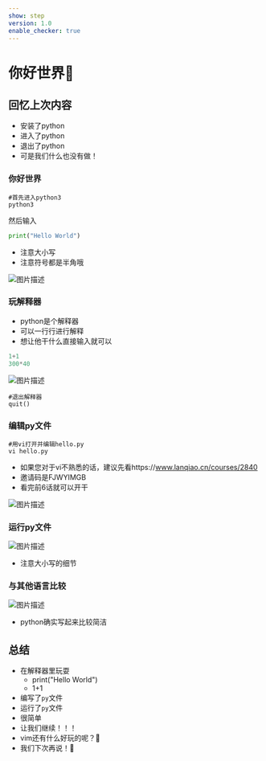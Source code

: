 ```yaml
---
show: step
version: 1.0
enable_checker: true
---
```


# 你好世界🥊

## 回忆上次内容

- 安装了python
- 进入了python
- 退出了python
- 可是我们什么也没有做！

###  你好世界

```shell
#首先进入python3
python3
```

然后输入 

```python
print("Hello World")
```


- 注意大小写
- 注意符号都是半角哦


![图片描述](https://doc.shiyanlou.com/courses/uid1190679-20210219-1613742711775)


### 玩解释器

- python是个解释器
- 可以一行行进行解释
- 想让他干什么直接输入就可以

```python
1+1
300*40
```
![图片描述](https://doc.shiyanlou.com/courses/uid1190679-20210219-1613742873045)

```shell
#退出解释器
quit()
```

### 编辑py文件

```shell
#用vi打开并编辑hello.py
vi hello.py
```

- 如果您对于vi不熟悉的话，建议先看https://www.lanqiao.cn/courses/2840 
- 邀请码是FJWYIMGB
- 看完前6话就可以开干


![图片描述](https://doc.shiyanlou.com/courses/uid1190679-20210219-1613743222111)


### 运行py文件


![图片描述](https://doc.shiyanlou.com/courses/uid1190679-20210219-1613743356932)

- 注意大小写的细节


### 与其他语言比较

![图片描述](https://doc.shiyanlou.com/courses/uid1190679-20210219-1613743412718)

- python确实写起来比较简洁

## 总结

- 在解释器里玩耍
	- print("Hello World")
	- 1+1
- 编写了`py`文件
- 运行了`py`文件
- 很简单 
- 让我们继续！！！
- vim还有什么好玩的呢？🤔
- 我们下次再说！👋